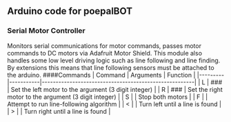 ## Arduino code for poepalBOT

### Serial Motor Controller
Monitors serial communications for motor commands, passes motor commands to DC motors via Adafruit Motor Shield. This module also handles some low level driving logic such as line following and line finding. By extensions this means that line following sensors must be attached to the arduino.
####Commands
| Command | Arguments | Function                                              |
|---------|-----------|-------------------------------------------------------|
| L       | ###       | Set the left motor to the argument (3 digit integer)  |
| R       | ###       | Set the right motor to the argument (3 digit integer) |
| S       |           | Stop both motors                                      |
| F       |           | Attempt to run line-following algorithm               |
| <       |           | Turn left until a line is found                       |
| >       |           | Turn right until a line is found                      |